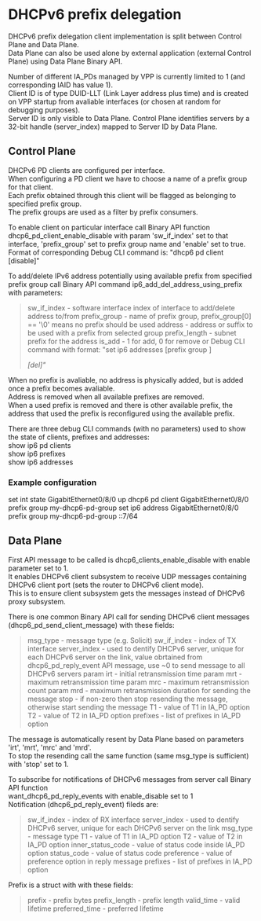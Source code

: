 DHCPv6 prefix delegation
========================

DHCPv6 prefix delegation client implementation is split between Control Plane and Data Plane.  
Data Plane can also be used alone by external application (external Control Plane) using Data Plane Binary API.  

Number of different IA\_PDs managed by VPP is currently limited to 1 (and corresponding IAID has value 1).  
Client ID is of type DUID-LLT (Link Layer address plus time) and is created on VPP startup from avaliable interfaces (or chosen at random for debugging purposes).  
Server ID is only visible to Data Plane. Control Plane identifies servers by a 32-bit handle (server\_index) mapped to Server ID by Data Plane.  

## Control Plane

DHCPv6 PD clients are configured per interface.  
When configuring a PD client we have to choose a name of a prefix group for that client.  
Each prefix obtained through this client will be flagged as belonging to specified prefix group.  
The prefix groups are used as a filter by prefix consumers.  

To enable client on particular interface call Binary API function dhcp6\_pd\_client\_enable\_disable with param 'sw\_if\_index' set to that interface,
'prefix\_group' set to prefix group name and 'enable' set to true.  
Format of corresponding Debug CLI command is: "dhcp6 pd client <interface> [disable]"  

To add/delete IPv6 address potentially using available prefix from specified prefix group call Binary API command ip6\_add\_del\_address\_using\_prefix with parameters:  
> sw\_if\_index - software interface index of interface to add/delete address to/from
> prefix\_group - name of prefix group, prefix\_group[0] == '\0' means no prefix should be used
> address - address or suffix to be used with a prefix from selected group
> prefix\_length - subnet prefix for the address
> is\_add - 1 for add, 0 for remove
or Debug CLI command with format: "set ip6 addresses <interface> [prefix group <n>] <address> [del]"

When no prefix is avaliable, no address is physically added, but is added once a prefix becomes avaliable.  
Address is removed when all available prefixes are removed.  
When a used prefix is removed and there is other available prefix, the address that used the prefix is reconfigured using the available prefix.  

There are three debug CLI commands (with no parameters) used to show the state of clients, prefixes and addresses:  
  show ip6 pd clients  
  show ip6 prefixes  
  show ip6 addresses  
  
### Example configuration

set int state GigabitEthernet0/8/0 up
dhcp6 pd client GigabitEthernet0/8/0 prefix group my-dhcp6-pd-group
set ip6 address GigabitEthernet0/8/0 prefix group my-dhcp6-pd-group ::7/64

## Data Plane

First API message to be called is dhcp6\_clients\_enable\_disable with enable parameter set to 1.  
It enables DHCPv6 client subsystem to receive UDP messages containing DHCPv6 client port (sets the router to DHCPv6 client mode).  
This is to ensure client subsystem gets the messages instead of DHCPv6 proxy subsystem.  
  
There is one common Binary API call for sending DHCPv6 client messages (dhcp6\_pd\_send\_client\_message) with these fields:  
> msg\_type - message type (e.g. Solicit)
> sw\_if\_index - index of TX interface
> server\_index - used to dentify DHCPv6 server,
                 unique for each DHCPv6 server on the link,
                 value obrtained from dhcp6\_pd\_reply\_event API message,
                 use ~0 to send message to all DHCPv6 servers
> param irt - initial retransmission time
> param mrt - maximum retransmission time
> param mrc - maximum retransmission count
> param mrd - maximum retransmission duration for sending the message
> stop - if non-zero then stop resending the message, otherwise start sending the message
> T1 - value of T1 in IA\_PD option
> T2 - value of T2 in IA\_PD option
> prefixes - list of prefixes in IA\_PD option

The message is automatically resent by Data Plane based on parameters 'irt', 'mrt', 'mrc' and 'mrd'.  
To stop the resending call the same function (same msg\_type is sufficient) with 'stop' set to 1.  

To subscribe for notifications of DHCPv6 messages from server call Binary API function  
want\_dhcp6\_pd\_reply\_events with enable\_disable set to 1  
Notification (dhcp6\_pd\_reply\_event) fileds are:  
> sw\_if\_index - index of RX interface
> server\_index - used to dentify DHCPv6 server, unique for each DHCPv6 server on the link
> msg\_type - message type
> T1 - value of T1 in IA\_PD option
> T2 - value of T2 in IA\_PD option
> inner\_status\_code - value of status code inside IA\_PD option
> status\_code - value of status code
> preference - value of preference option in reply message
> prefixes - list of prefixes in IA\_PD option

Prefix is a struct with with these fields:  
> prefix - prefix bytes
> prefix\_length - prefix length
> valid\_time - valid lifetime
> preferred\_time - preferred lifetime

